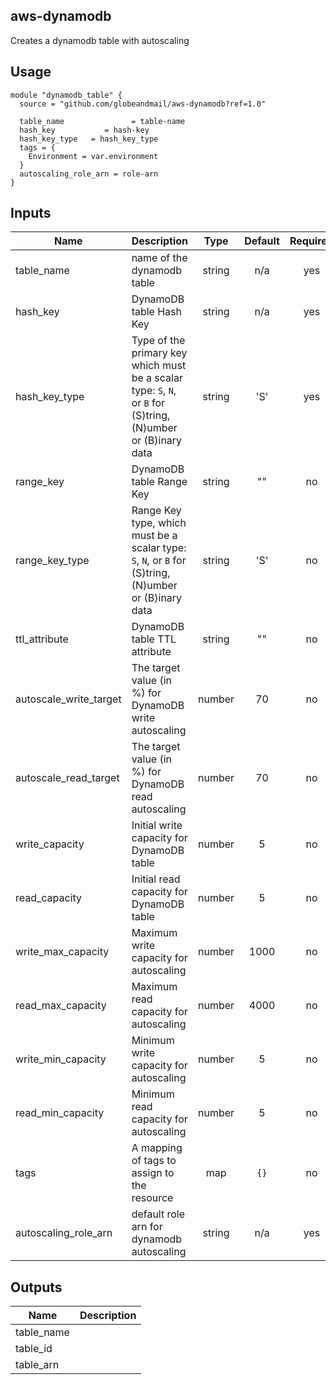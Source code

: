 ## aws-dynamodb
Creates a dynamodb table with autoscaling

## Usage

```hcl
module "dynamodb_table" {
  source = "github.com/globeandmail/aws-dynamodb?ref=1.0"

  table_name               = table-name
  hash_key           = hash-key
  hash_key_type   = hash_key_type
  tags = {
    Environment = var.environment
  }
  autoscaling_role_arn = role-arn
}
```

## Inputs

| Name | Description | Type | Default | Required |
|------|-------------|:----:|:-----:|:-----:|
| table\_name | name of the dynamodb table | string | n/a | yes |
| hash\_key | DynamoDB table Hash Key | string | n/a | yes |
| hash\_key\_type | Type of the primary key which must be a scalar type: `S`, `N`, or `B` for (S)tring, (N)umber or (B)inary data | string | 'S' | yes |
| range\_key | DynamoDB table Range Key | string | "" | no |
| range\_key\_type | Range Key type, which must be a scalar type: `S`, `N`, or `B` for (S)tring, (N)umber or (B)inary data | string | 'S' | no |
| ttl_attribute | DynamoDB table TTL attribute | string | "" | no |
| autoscale\_write\_target | The target value (in %) for DynamoDB write autoscaling | number | 70 | no |
| autoscale_read_target | The target value (in %) for DynamoDB read autoscaling | number | 70 | no |
| write_capacity | Initial write capacity for DynamoDB table | number | 5 | no |
| read_capacity | Initial read capacity for DynamoDB table | number | 5 | no |
| write_max_capacity | Maximum write capacity for autoscaling | number | 1000 | no |
| read_max_capacity | Maximum read capacity for autoscaling | number | 4000 | no |
| write_min_capacity | Minimum write capacity for autoscaling | number | 5 | no |
| read_min_capacity | Minimum read capacity for autoscaling | number | 5 | no |
| tags | A mapping of tags to assign to the resource | map | `{}` | no |
| autoscaling_role_arn | default role arn for dynamodb autoscaling | string | n/a | yes


## Outputs

| Name | Description |
|------|-------------|
| table\_name |  |
| table\_id |  |
| table\_arn |  |
